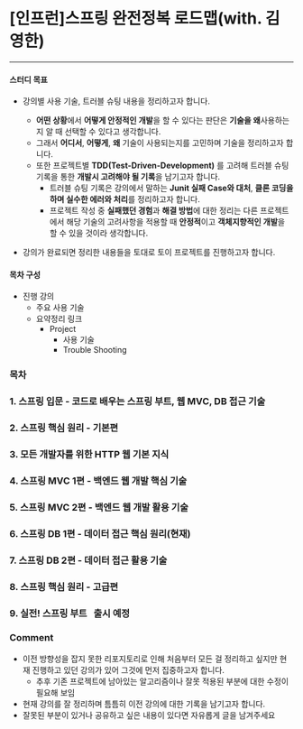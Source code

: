 # [인프런]스프링 완전정복 로드맵(with. 김영한)
---

#### 스터디 목표
* 강의별 사용 기술, 트러블 슈팅 내용을 정리하고자 합니다.
	* **어떤 상황**에서 **어떻게 안정적인 개발**을 할 수 있다는 판단은 **기술을 왜**사용하는지 알 때 선택할 수 있다고 생각합니다.
	* 그래서 **어디서**, **어떻게**, **왜** 기술이 사용되는지를 고민하며 기술을 정리하고자 합니다.
	* 또한 프로젝트별 **TDD(Test-Driven-Development)** 를 고려해 트러블 슈팅 기록을 통한 **개발시 고려해야 될 기록**을 남기고자 합니다.
		* 트러블 슈팅 기록은 강의에서 말하는 **Junit 실패 Case와 대처**, **클론 코딩을 하며 실수한 에러와 처리**를 정리하고자 합니다. 
		* 프로젝트 작성 중 **실패했던 경험**과 **해결 방법**에 대한 정리는 다른 프로젝트에서 해당 기술의 고려사항을 적용할 때 **안정적**이고 **객체지향적인 개발**을 할 수 있을 것이라 생각합니다. 
		
* 강의가 완료되면 정리한 내용들을 토대로 토이 프로젝트를 진행하고자 합니다.

#### 목차 구성
* 진행 강의
	* 주요 사용 기술
	* 요약정리 링크
		* Project
			* 사용 기술 
			* Trouble Shooting
	

### 목차 
### 1. 스프링 입문 - 코드로 배우는 스프링 부트, 웹 MVC, DB 접근 기술


### 2. 스프링 핵심 원리 - 기본편


### 3. 모든 개발자를 위한 HTTP 웹 기본 지식


### 4. 스프링 MVC 1편 - 백엔드 웹 개발 핵심 기술


### 5. 스프링 MVC 2편 - 백엔드 웹 개발 활용 기술


### 6. 스프링 DB 1편 - 데이터 접근 핵심 원리(현재)


### 7. 스프링 DB 2편 - 데이터 접근 활용 기술


### 8. 스프링 핵심 원리 - 고급편


### 9. 실전! 스프링 부트   출시 예정


### Comment
- 이전 방향성을 잡지 못한 리포지토리로 인해 처음부터 모든 걸 정리하고 싶지만 현재 진행하고 있던 강의가 있어 그것에 먼저 집중하고자 합니다.
  * 추후 기존 프로젝트에 남아있는 알고리즘이나 잘못 적용된 부분에 대한 수정이 필요해 보임
- 현재 강의를 잘 정리하며 틈틈히 이전 강의에 대한 기록을 남기고자 합니다. 
- 잘못된 부분이 있거나 공유하고 싶은 내용이 있다면 자유롭게 글을 남겨주세요
